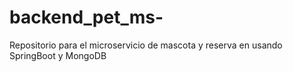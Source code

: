# backend_pet_ms-
Repositorio para el microservicio de mascota y reserva en usando SpringBoot y MongoDB
